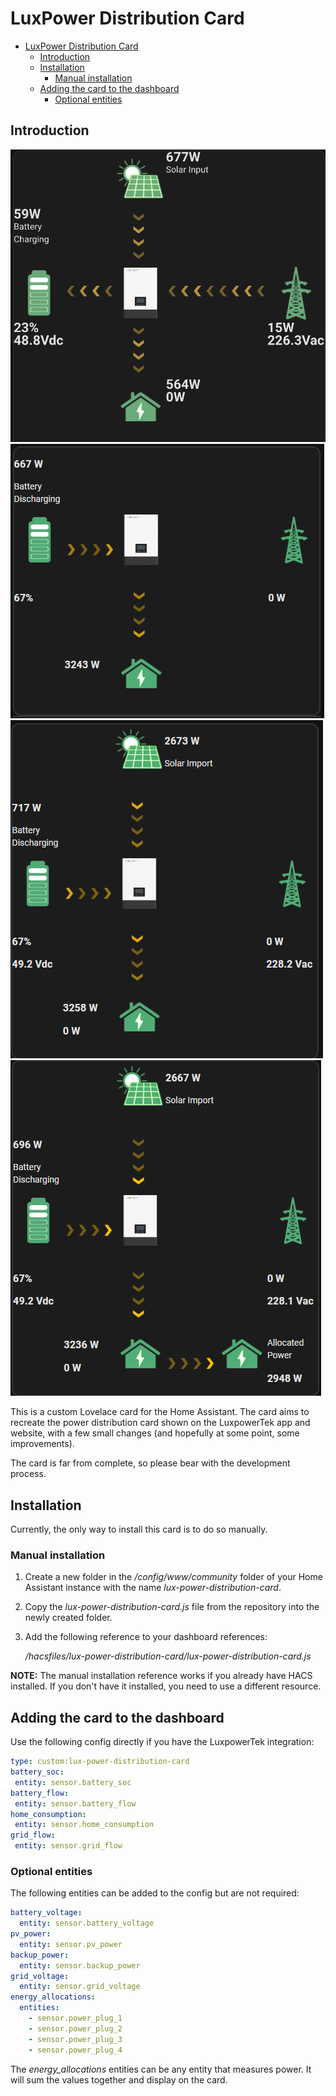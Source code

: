 # LuxPower Distribution Card

- [LuxPower Distribution Card](#luxpower-distribution-card)
  - [Introduction](#introduction)
  - [Installation](#installation)
    - [Manual installation](#manual-installation)
  - [Adding the card to the dashboard](#adding-the-card-to-the-dashboard)
    - [Optional entities](#optional-entities)

## Introduction

![Lux power distribution card](images/power-flow-card-1.png "Lux power distribution card")
![Lux power distribution card](images/power-flow-card-2.png "Lux power distribution card")
![Lux power distribution card](images/power-flow-card-3.png "Lux power distribution card")
![Lux power distribution card](images/power-flow-card-4.png "Lux power distribution card")

This is a custom Lovelace card for the Home Assistant. The card aims to recreate the power distribution card shown on the LuxpowerTek app and website, with a few small changes (and hopefully at some point, some improvements).

The card is far from complete, so please bear with the development process.

## Installation

Currently, the only way to install this card is to do so manually.

### Manual installation

1. Create a new folder in the */config/www/community* folder of your Home Assistant instance with the name *lux-power-distribution-card*.
2. Copy the *lux-power-distribution-card.js* file from the repository into the newly created folder.
3. Add the following reference to your dashboard references:

    */hacsfiles/lux-power-distribution-card/lux-power-distribution-card.js*

**NOTE:** The manual installation reference works if you already have HACS installed. If you don't have it installed, you need to use a different resource.

## Adding the card to the dashboard

Use the following config directly if you have the LuxpowerTek integration:

 ```yaml
type: custom:lux-power-distribution-card
battery_soc:
  entity: sensor.battery_soc
battery_flow:
  entity: sensor.battery_flow
home_consumption:
  entity: sensor.home_consumption
grid_flow:
  entity: sensor.grid_flow
 ```

### Optional entities

The following entities can be added to the config but are not required:

```yaml
battery_voltage:
  entity: sensor.battery_voltage
pv_power:
  entity: sensor.pv_power
backup_power:
  entity: sensor.backup_power
grid_voltage:
  entity: sensor.grid_voltage
energy_allocations:
  entities:
    - sensor.power_plug_1
    - sensor.power_plug_2
    - sensor.power_plug_3
    - sensor.power_plug_4
```

The *energy_allocations* entities can be any entity that measures power. It will sum the values together and display on the card.
